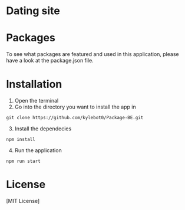 # Dating site

# Packages
To see what packages are featured and used in this application, please have a look at the package.json file.

# Installation
1. Open the terminal
2. Go into the directory you want to install the app in
```
git clone https://github.com/kylebot0/Package-BE.git
```
3. Install the dependecies 
```
npm install
```
4. Run the application
```
npm run start
```

# License
[MIT License]
